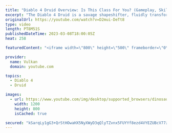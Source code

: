 ```yaml
---
title: "Diablo 4 Druid Overview: Is This Class For You? (Gameplay, Skills, Traits)"
excerpt: "The Diablo 4 Druid is a savage shapeshifter, fluidly transforming between forms of a powerful bear or vicious werewolf all while ..."
originalUrl: https://youtube.com/watch?v=D2mui-DeTt8
type: video
length: PT8M51S
publishedDateTime: 2023-03-08T18:00:05Z
heat: 258

featuredContent: "<iframe width=\"800\" height=\"500\" frameborder=\"0\" src=\"https://www.youtube.com/embed/D2mui-DeTt8\" allow=\"accelerometer; autoplay; encrypted-media; gyroscope; picture-in-picture\" allowfullscreen></iframe>"

provider:
  name: Vulkan
  domain: youtube.com

topics:
  - Diablo 4
  - Druid

images:
  - url: https://www.youtube.com/img/desktop/supported_browsers/dinosaur.png
    width: 1200
    height: 800
    isCached: true

secured: "kSarqLy1gG3+QrStHOwaHX5NyXWyD3qQlyTZvnx5FUYYf8ezd4VYEZUBcV77zhMh2TgAakfgdDyuK6Us9B9WQKfHtJm7Ens6pt0nC9Zrn/C0/7vBDuN3o1qJKyD/UlIa8gTcbS8lc/oWvceYN8cToLkhEI5wX42kc1mFgC77AOKIGOj83FeHN0N+W9xX+4stSALKzBxu35kInF5XgqJcNlIax2FNJSvGRufRR1V0SDlOtzYsgXOgl1WS7viVMAOMnhce0YVlKrCevoEir5L7MyeBdPF/KUvpF9XX6TojAMm+FVJB97Vl550ojJe5uPyXOShukDr8BFnEcwVkTA0P9nAMy5tT/dnd/vu+ov2Xihs8YMmxBLTyXQjAq48sF5PMSQa+P46Xq9ywSyTlZozr08aHzKfvyJ08foQsPbKzq/o=;hmyGAt4Y1fOUQnpDzPL6PA=="
---
```


